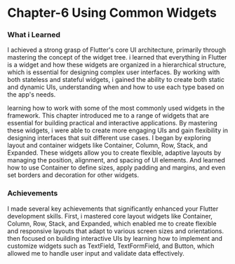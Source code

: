 # Chapter-6 Using Common Widgets

### What i Learned
  I achieved a strong grasp of Flutter's core UI architecture, primarily through mastering the concept of the widget tree. i learned that everything in Flutter is a widget and how these widgets are organized in a hierarchical structure, which is essential for designing complex user interfaces. By working with both stateless and stateful widgets, i gained the ability to create both static and dynamic UIs, understanding when and how to use each type based on the app's needs. 
 
  learning how to work with some of the most commonly used widgets in the framework. This chapter introduced me to a range of widgets that are essential for building practical and interactive applications. By mastering these widgets, i were able to create more engaging UIs and gain flexibility in designing interfaces that suit different use cases. I began by exploring layout and container widgets like Container, Column, Row, Stack, and Expanded. These widgets allow you to create flexible, adaptive layouts by managing the position, alignment, and spacing of UI elements. And learned how to use Container to define sizes, apply padding and margins, and even set borders and decoration for other widgets. 

### Achievements
   I made several key achievements that significantly enhanced your Flutter development skills. First, i mastered core layout widgets like Container, Column, Row, Stack, and Expanded, which enabled me to create flexible and responsive layouts that adapt to various screen sizes and orientations. then focused on building interactive UIs by learning how to implement and customize widgets such as TextField, TextFormField, and Button, which allowed me to handle user input and validate data effectively.
